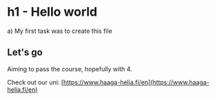 # h1 - Hello world

a) My first task was to create this file

## Let's go

Aiming to pass the course, hopefully with 4.

Check out our uni: [https://www.haaga-helia.fi/en](https://www.haaga-helia.fi/en)
